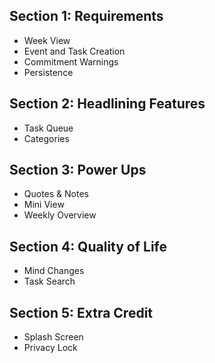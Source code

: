 ## Section 1: Requirements
- Week View
- Event and Task Creation
- Commitment Warnings
- Persistence

## Section 2: Headlining Features
- Task Queue
- Categories

## Section 3: Power Ups
- Quotes & Notes
- Mini View
- Weekly Overview

## Section 4: Quality of Life
- Mind Changes
- Task Search


## Section 5: Extra Credit
- Splash Screen
- Privacy Lock